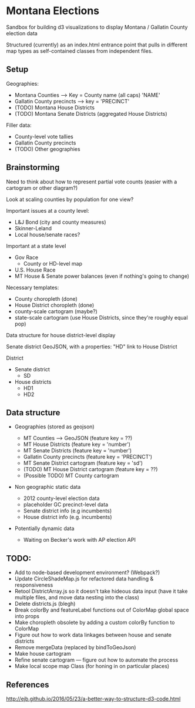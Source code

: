 # Montana Elections

Sandbox for building d3 visualizations to display Montana / Gallatin County election data

Structured (currently) as an index.html entrance point that pulls in different map types as self-contained classes from independent files.

## Setup

Geographies:
- Montana Counties --> Key = County name (all caps) 'NAME'
- Gallatin County precincts --> key = 'PRECINCT'
- (TODO) Montana House Districts
- (TODO) Montana Senate Districts (aggregated House Districts)


Filler data: 
- County-level vote tallies
- Gallatin County precincts
- (TODO) Other geographies

## Brainstorming

Need to think about how to represent partial vote counts (easier with a cartogram or other diagram?)

Look at scaling counties by population for one view?

Important issues at a county level:
- L&J Bond (city and county measures)
- Skinner-Leland
- Local house/senate races?

Important at a state level
- Gov Race
    + County or HD-level map
- U.S. House Race
- MT House & Senate power balances (even if nothing's going to change)

Necessary templates:
- County choropleth (done)
- House District choropleth (done)
- county-scale cartogram (maybe?)
- state-scale cartogram (use House Districts, since they're roughly equal pop) 

Data structure for house district-level display

Senate district
GeoJSON, with a properties: "HD" link to House District

District
- Senate district
    + SD
- House districts
    + HD1
    + HD2

## Data structure

- Geographies (stored as geojson)
    + MT Counties --> GeoJSON (feature key = ??)
    + MT House Districts (feature key = 'number')
    + MT Senate Districts (feature key = 'number')
    + Gallatin County precincts (feature key = 'PRECINCT')
    + MT Senate District cartogram (feature key = 'sd')
    + (TODO) MT House District cartogram (feature key = ??)
    + (Possible TODO) MT County cartogram

- Non geographic static data
    + 2012 county-level election data
    + placeholder GC precinct-level data
    + Senate district info (e.g incumbents)
    + House district info (e.g. incumbents)

- Potentially dynamic data
    + Waiting on Becker's work with AP election API

## TODO:
- Add to node-based development environment? (Webpack?)
- Update CircleShadeMap.js for refactored data handling & responsiveness
- Retool DistrictArray.js so it doesn't take hideous data input (have it take multiple files, and move data nesting into the class)
- Delete districts.js (blegh)
- Break colorBy and featureLabel functions out of ColorMap global space into props
- Make choropleth obsolete by adding a custom colorBy function to ColorMap
- Figure out how to work data linkages between house and senate districts
- Remove mergeData (replaced by bindToGeoJson)
- Make house cartogram
- Refine senate cartogram — figure out how to automate the process
- Make local scope map Class (for honing in on particular places)


## References

http://ejb.github.io/2016/05/23/a-better-way-to-structure-d3-code.html
